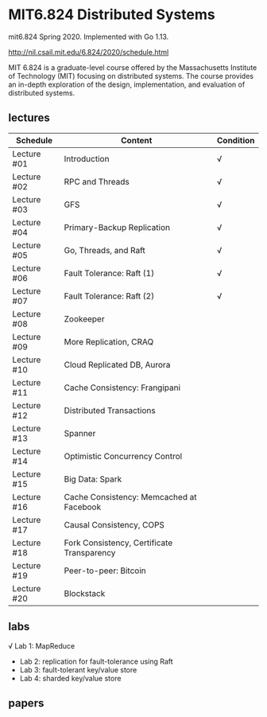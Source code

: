 # MIT6.824 Distributed Systems
mit6.824 Spring 2020. Implemented with Go 1.13.

http://nil.csail.mit.edu/6.824/2020/schedule.html

MIT 6.824 is a graduate-level course offered by the Massachusetts Institute of Technology (MIT) focusing on distributed systems. The course provides an in-depth exploration of the design, implementation, and evaluation of distributed systems.

## lectures
| Schedule    |                    Content                   | Condition |
| ----------- | -------------------------------------------- | --------- |
| Lecture #01 | Introduction                                 |     √     |
| Lecture #02 | RPC and Threads                              |     √     |
| Lecture #03 | GFS                                          |     √     |
| Lecture #04 | Primary-Backup Replication                   |     √     |
| Lecture #05 | Go, Threads, and Raft                        |     √     |
| Lecture #06 | Fault Tolerance: Raft (1)                    |     √     |
| Lecture #07 | Fault Tolerance: Raft (2)                    |     √     |
| Lecture #08 | Zookeeper                                    |           |
| Lecture #09 | More Replication, CRAQ                       |           |
| Lecture #10 | Cloud Replicated DB, Aurora                  |           |
| Lecture #11 | Cache Consistency: Frangipani                |           |
| Lecture #12 | Distributed Transactions                     |           |
| Lecture #13 | Spanner                                      |           |
| Lecture #14 | Optimistic Concurrency Control               |           |
| Lecture #15 | Big Data: Spark                              |           |
| Lecture #16 | Cache Consistency: Memcached at Facebook     |           |
| Lecture #17 | Causal Consistency, COPS                     |           |
| Lecture #18 | Fork Consistency, Certificate Transparency   |           |
| Lecture #19 | Peer-to-peer: Bitcoin                        |           |
| Lecture #20 | Blockstack                                   |           |

## labs

√ Lab 1: MapReduce
- Lab 2: replication for fault-tolerance using Raft
- Lab 3: fault-tolerant key/value store
- Lab 4: sharded key/value store


## papers



